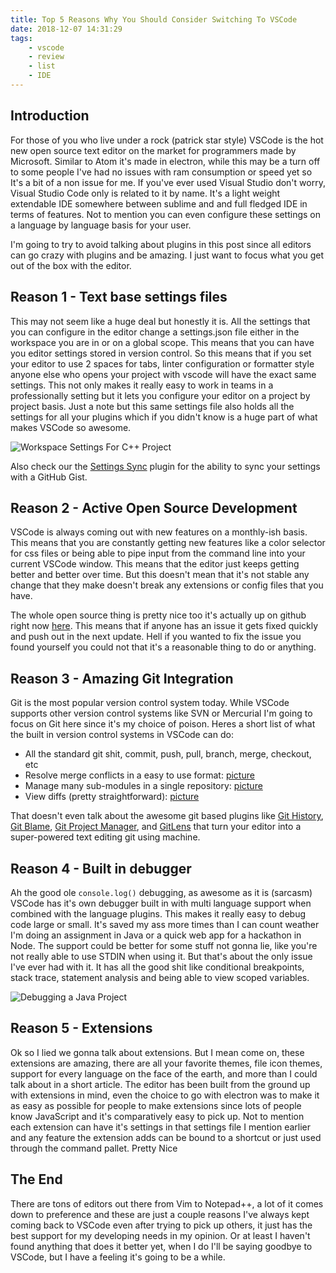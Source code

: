 ```yaml
---
title: Top 5 Reasons Why You Should Consider Switching To VSCode
date: 2018-12-07 14:31:29
tags:
    - vscode
    - review
    - list
    - IDE
---
```


## Introduction

For those of you who live under a rock (patrick star style) VSCode is the hot new open source text editor on the market for programmers made by Microsoft. Similar to Atom it's made in electron, while this may be a turn off to some people I've had no issues with ram consumption or speed yet so It's a bit of a non issue for me. If you've ever used Visual Studio don't worry, Visual Studio Code only is related to it by name. It's a light weight extendable IDE somewhere between sublime and and full fledged IDE in terms of features. Not to mention you can even configure these settings on a language by language basis for your user.

I'm going to try to avoid talking about plugins in this post since all editors can go crazy with plugins and be amazing. I just want to focus what you get out of the box with the editor.

## Reason 1 - Text base settings files

This may not seem like a huge deal but honestly it is. All the settings that you can configure in the editor change a settings.json file either in the workspace you are in or on a global scope. This means that you can have you editor settings stored in version control. So this means that if you set your editor to use 2 spaces for tabs, linter configuration or formatter style anyone else who opens your project with vscode will have the exact same settings. This not only makes it really easy to work in teams in a professionally setting but it lets you configure your editor on a project by project basis. Just a note but this same settings file also holds all the settings for all your plugins which if you didn't know is a huge part of what makes VSCode so awesome. 

![Workspace Settings For C++ Project](/assets/images/vscode/pic1.png)

Also check our the [Settings Sync](https://marketplace.visualstudio.com/items?itemName=Shan.code-settings-sync&WT.mc_id=vscode-smashing-buhollan) plugin for the ability to sync your settings with a GitHub Gist.

## Reason 2 - Active Open Source Development

VSCode is always coming out with new features on a monthly-ish basis. This means that you are constantly getting new features like a color selector for css files or being able to pipe input from the command line into your current VSCode window. This means that the editor just keeps getting better and better over time. But this doesn't mean that it's not stable any change that they make doesn't break any extensions or config files that you have. 

The whole open source thing is pretty nice too it's actually up on github right now [here](https://github.com/Microsoft/vscode). This means that if anyone has an issue it gets fixed quickly and push out in the next update. Hell if you wanted to fix the issue you found yourself you could not that it's a reasonable thing to do or anything. 

## Reason 3 - Amazing Git Integration

Git is the most popular version control system today. While VSCode supports other version control systems like SVN or Mercurial I'm going to focus on Git here since it's my choice of poison. Heres a short list of what the built in version control systems in VSCode can do:

- All the standard git shit, commit, push, pull, branch, merge, checkout, etc
- Resolve merge conflicts in a easy to use format: [picture](/assets/images/vscode/pic2.png)
- Manage many sub-modules in a single repository: [picture](/assets/images/vscode/pic3.png)
- View diffs (pretty straightforward): [picture](/assets/images/vscode/pic4.png)

That doesn't even talk about the awesome git based plugins like [Git History](https://marketplace.visualstudio.com/items?itemName=donjayamanne.githistory), [Git Blame](https://marketplace.visualstudio.com/items?itemName=waderyan.gitblame), [Git Project Manager](https://marketplace.visualstudio.com/items?itemName=felipecaputo.git-project-manager), and [GitLens](https://marketplace.visualstudio.com/items?itemName=eamodio.gitlens) that turn your editor into a super-powered text editing git using machine.

## Reason 4 - Built in debugger

Ah the good ole `console.log()` debugging, as awesome as it is (sarcasm) VSCode has it's own debugger built in with multi language support when combined with the language plugins. This makes it really easy to debug code large or small. It's saved my ass more times than I can count weather I'm doing an assignment in Java or a quick web app for a hackathon in Node. The support could be better for some stuff not gonna lie, like you're not really able to use STDIN when using it. But that's about the only issue I've ever had with it. It has all the good shit like conditional breakpoints, stack trace, statement analysis and being able to view scoped variables. 

![Debugging a Java Project](/assets/images/vscode/pic5.png)

## Reason 5 - Extensions

Ok so I lied we gonna talk about extensions. But I mean come on, these extensions are amazing, there are all your favorite themes, file icon themes, support for every language on the face of the earth, and more than I could talk about in a short article. The editor has been built from the ground up with extensions in mind, even the choice to go with electron was to make it as easy as possible for people to make extensions since lots of people know JavaScript and it's comparatively easy to pick up. Not to mention each extension can have it's settings in that settings file I mention earlier and any feature the extension adds can be bound to a shortcut or just used through the command pallet. Pretty Nice

## The End

There are tons of editors out there from Vim to Notepad++, a lot of it comes down to preference and these are just a couple reasons I've always kept coming back to VSCode even after trying to pick up others, it just has the best support for my developing needs in my opinion. Or at least I haven't found anything that does it better yet, when I do I'll be saying goodbye to VSCode, but I have a feeling it's going to be a while.
